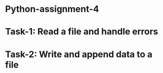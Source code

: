 # Python-assignment-4

# Task-1: Read a file and handle errors

# Task-2: Write and append data to a file 